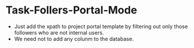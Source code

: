 # Task-Follers-Portal-Mode

- Just add the xpath to project portal template by filtering out only those followers who are not internal users.
- We need not to add any colunm to the database.
